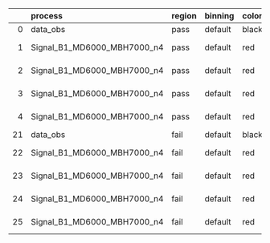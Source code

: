 |    | process                     | region   | binning   | color   | process_type   |   scale | variation   | source_filename                                                      | source_histname    | alias                       | title     |   combine_idx |     lnN |   shapes | syst_type   | direction   | variation_alias   |
|---:|:----------------------------|:---------|:----------|:--------|:---------------|--------:|:------------|:---------------------------------------------------------------------|:-------------------|:----------------------------|:----------|--------------:|--------:|---------:|:------------|:------------|:------------------|
|  0 | data_obs                    | pass     | default   | black   | DATA           |       1 | nominal     | ./histograms_for_2DAlphabet_v18//BH_Data.root                        | hpass              | Data                        | Data      |           nan | nan     |      nan | nan         | nan         | nan               |
|  1 | Signal_B1_MD6000_MBH7000_n4 | pass     | default   | red     | SIGNAL         |       1 | lumi        | ./histograms_for_2DAlphabet_v18//BH_Signal_B1_MD6000_MBH7000_n4.root | hpass              | Signal_B1_MD6000_MBH7000_n4 | BH signal |           nan |   1.016 |      nan | lnN         | nan         | nan               |
|  2 | Signal_B1_MD6000_MBH7000_n4 | pass     | default   | red     | SIGNAL         |       1 | SVM         | ./histograms_for_2DAlphabet_v18//BH_Signal_B1_MD6000_MBH7000_n4.root | hpass_SVMsyst_up   | Signal_B1_MD6000_MBH7000_n4 | BH signal |           nan | nan     |        1 | shapes      | Up          | SVMsyst           |
|  3 | Signal_B1_MD6000_MBH7000_n4 | pass     | default   | red     | SIGNAL         |       1 | SVM         | ./histograms_for_2DAlphabet_v18//BH_Signal_B1_MD6000_MBH7000_n4.root | hpass_SVMsyst_down | Signal_B1_MD6000_MBH7000_n4 | BH signal |           nan | nan     |        1 | shapes      | Down        | SVMsyst           |
|  4 | Signal_B1_MD6000_MBH7000_n4 | pass     | default   | red     | SIGNAL         |       1 | nominal     | ./histograms_for_2DAlphabet_v18//BH_Signal_B1_MD6000_MBH7000_n4.root | hpass              | Signal_B1_MD6000_MBH7000_n4 | BH signal |           nan | nan     |      nan | nan         | nan         | nan               |
| 21 | data_obs                    | fail     | default   | black   | DATA           |       1 | nominal     | ./histograms_for_2DAlphabet_v18//BH_Data.root                        | hfail              | Data                        | Data      |           nan | nan     |      nan | nan         | nan         | nan               |
| 22 | Signal_B1_MD6000_MBH7000_n4 | fail     | default   | red     | SIGNAL         |       1 | lumi        | ./histograms_for_2DAlphabet_v18//BH_Signal_B1_MD6000_MBH7000_n4.root | hfail              | Signal_B1_MD6000_MBH7000_n4 | BH signal |           nan |   1.016 |      nan | lnN         | nan         | nan               |
| 23 | Signal_B1_MD6000_MBH7000_n4 | fail     | default   | red     | SIGNAL         |       1 | SVM         | ./histograms_for_2DAlphabet_v18//BH_Signal_B1_MD6000_MBH7000_n4.root | hfail_SVMsyst_up   | Signal_B1_MD6000_MBH7000_n4 | BH signal |           nan | nan     |        1 | shapes      | Up          | SVMsyst           |
| 24 | Signal_B1_MD6000_MBH7000_n4 | fail     | default   | red     | SIGNAL         |       1 | SVM         | ./histograms_for_2DAlphabet_v18//BH_Signal_B1_MD6000_MBH7000_n4.root | hfail_SVMsyst_down | Signal_B1_MD6000_MBH7000_n4 | BH signal |           nan | nan     |        1 | shapes      | Down        | SVMsyst           |
| 25 | Signal_B1_MD6000_MBH7000_n4 | fail     | default   | red     | SIGNAL         |       1 | nominal     | ./histograms_for_2DAlphabet_v18//BH_Signal_B1_MD6000_MBH7000_n4.root | hfail              | Signal_B1_MD6000_MBH7000_n4 | BH signal |           nan | nan     |      nan | nan         | nan         | nan               |